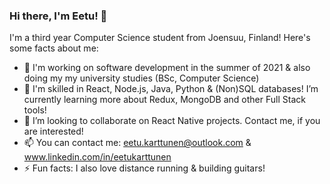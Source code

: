 ### Hi there, I'm Eetu! 👋

I'm a third year Computer Science student from Joensuu, Finland! Here's some facts about me:

- 🔭 I'm working on software development in the summer of 2021 & also doing my my university studies (BSc, Computer Science)  
- 🌱 I'm skilled in React, Node.js, Java, Python & (Non)SQL databases! I’m currently learning more about Redux, MongoDB and other Full Stack tools!
- 👯 I’m looking to collaborate on React Native projects. Contact me, if you are interested!
- 📫 You can contact me: eetu.karttunen@outlook.com & www.linkedin.com/in/eetukarttunen
- ⚡ Fun facts: I also love distance running & building guitars!
